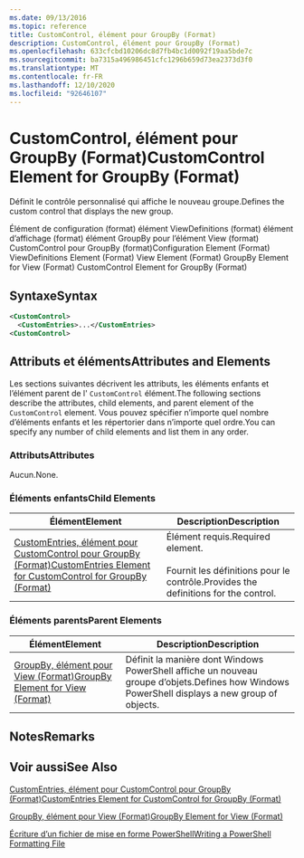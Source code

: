 ```yaml
---
ms.date: 09/13/2016
ms.topic: reference
title: CustomControl, élément pour GroupBy (Format)
description: CustomControl, élément pour GroupBy (Format)
ms.openlocfilehash: 633cfcbd10206dc8d7fb4bc1d0092f19aa5bde7c
ms.sourcegitcommit: ba7315a496986451cfc1296b659d73ea2373d3f0
ms.translationtype: MT
ms.contentlocale: fr-FR
ms.lasthandoff: 12/10/2020
ms.locfileid: "92646107"
---
```

# <a name="customcontrol-element-for-groupby-format"></a><span data-ttu-id="19f18-103">CustomControl, élément pour GroupBy (Format)</span><span class="sxs-lookup"><span data-stu-id="19f18-103">CustomControl Element for GroupBy (Format)</span></span>

<span data-ttu-id="19f18-104">Définit le contrôle personnalisé qui affiche le nouveau groupe.</span><span class="sxs-lookup"><span data-stu-id="19f18-104">Defines the custom control that displays the new group.</span></span>

<span data-ttu-id="19f18-105">Élément de configuration (format) élément ViewDefinitions (format) élément d’affichage (format) élément GroupBy pour l’élément View (format) CustomControl pour GroupBy (format)</span><span class="sxs-lookup"><span data-stu-id="19f18-105">Configuration Element (Format) ViewDefinitions Element (Format) View Element (Format) GroupBy Element for View (Format) CustomControl Element for GroupBy (Format)</span></span>

## <a name="syntax"></a><span data-ttu-id="19f18-106">Syntaxe</span><span class="sxs-lookup"><span data-stu-id="19f18-106">Syntax</span></span>

```xml
<CustomControl>
  <CustomEntries>...</CustomEntries>
<CustomControl>
```

## <a name="attributes-and-elements"></a><span data-ttu-id="19f18-107">Attributs et éléments</span><span class="sxs-lookup"><span data-stu-id="19f18-107">Attributes and Elements</span></span>

<span data-ttu-id="19f18-108">Les sections suivantes décrivent les attributs, les éléments enfants et l’élément parent de l' `CustomControl` élément.</span><span class="sxs-lookup"><span data-stu-id="19f18-108">The following sections describe the attributes, child elements, and parent element of the `CustomControl` element.</span></span> <span data-ttu-id="19f18-109">Vous pouvez spécifier n’importe quel nombre d’éléments enfants et les répertorier dans n’importe quel ordre.</span><span class="sxs-lookup"><span data-stu-id="19f18-109">You can specify any number of child elements and list them in any order.</span></span>

### <a name="attributes"></a><span data-ttu-id="19f18-110">Attributs</span><span class="sxs-lookup"><span data-stu-id="19f18-110">Attributes</span></span>

<span data-ttu-id="19f18-111">Aucun.</span><span class="sxs-lookup"><span data-stu-id="19f18-111">None.</span></span>

### <a name="child-elements"></a><span data-ttu-id="19f18-112">Éléments enfants</span><span class="sxs-lookup"><span data-stu-id="19f18-112">Child Elements</span></span>

|<span data-ttu-id="19f18-113">Élément</span><span class="sxs-lookup"><span data-stu-id="19f18-113">Element</span></span>|<span data-ttu-id="19f18-114">Description</span><span class="sxs-lookup"><span data-stu-id="19f18-114">Description</span></span>|
|-------------|-----------------|
|[<span data-ttu-id="19f18-115">CustomEntries, élément pour CustomControl pour GroupBy (Format)</span><span class="sxs-lookup"><span data-stu-id="19f18-115">CustomEntries Element for CustomControl for GroupBy (Format)</span></span>](./customentries-element-for-customcontrol-for-groupby-format.md)|<span data-ttu-id="19f18-116">Élément requis.</span><span class="sxs-lookup"><span data-stu-id="19f18-116">Required element.</span></span><br /><br /> <span data-ttu-id="19f18-117">Fournit les définitions pour le contrôle.</span><span class="sxs-lookup"><span data-stu-id="19f18-117">Provides the definitions for the control.</span></span>|

### <a name="parent-elements"></a><span data-ttu-id="19f18-118">Éléments parents</span><span class="sxs-lookup"><span data-stu-id="19f18-118">Parent Elements</span></span>

|<span data-ttu-id="19f18-119">Élément</span><span class="sxs-lookup"><span data-stu-id="19f18-119">Element</span></span>|<span data-ttu-id="19f18-120">Description</span><span class="sxs-lookup"><span data-stu-id="19f18-120">Description</span></span>|
|-------------|-----------------|
|[<span data-ttu-id="19f18-121">GroupBy, élément pour View (Format)</span><span class="sxs-lookup"><span data-stu-id="19f18-121">GroupBy Element for View (Format)</span></span>](./groupby-element-for-view-format.md)|<span data-ttu-id="19f18-122">Définit la manière dont Windows PowerShell affiche un nouveau groupe d’objets.</span><span class="sxs-lookup"><span data-stu-id="19f18-122">Defines how Windows PowerShell displays a new group of objects.</span></span>|

## <a name="remarks"></a><span data-ttu-id="19f18-123">Notes</span><span class="sxs-lookup"><span data-stu-id="19f18-123">Remarks</span></span>

## <a name="see-also"></a><span data-ttu-id="19f18-124">Voir aussi</span><span class="sxs-lookup"><span data-stu-id="19f18-124">See Also</span></span>

[<span data-ttu-id="19f18-125">CustomEntries, élément pour CustomControl pour GroupBy (Format)</span><span class="sxs-lookup"><span data-stu-id="19f18-125">CustomEntries Element for CustomControl for GroupBy (Format)</span></span>](./customentries-element-for-customcontrol-for-groupby-format.md)

[<span data-ttu-id="19f18-126">GroupBy, élément pour View (Format)</span><span class="sxs-lookup"><span data-stu-id="19f18-126">GroupBy Element for View (Format)</span></span>](./groupby-element-for-view-format.md)

[<span data-ttu-id="19f18-127">Écriture d’un fichier de mise en forme PowerShell</span><span class="sxs-lookup"><span data-stu-id="19f18-127">Writing a PowerShell Formatting File</span></span>](./writing-a-powershell-formatting-file.md)
